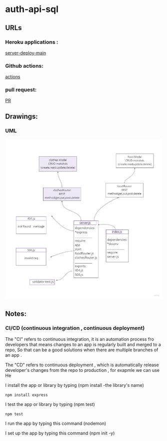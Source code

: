 # auth-api-sql

## URLs

### Heroku applications :

[server-deploy-main](https://api-server-sql0.herokuapp.com/)

### Github actions:

[actions](https://github.com/DinaSami/api-server-sql0/actions)

### pull request:

[PR](https://github.com/DinaSami/api-server-sql0/pull/1)

## Drawings:

### UML  

![preview](./dataModeling.jpg)

## Notes:

### CI/CD (continuous integration , continuous deployment)

The "CI" refers to continuous integration, it is an automation process fro developers that means changes to an app is regularly built and merged to a repo, So that can be a good solutions when there are multiple branches of an app .

The "CD"  refers to continuous deployment , which is automatically release developer's changes from the repo to production , for exapmle we can use He

I install the app or library by typing (npm install -the library's name)

```
npm install express
```
I test the app or library by typing (npm test)

```
npm test 
```

I run the app by typing this command (nodemon)

I set up the app by typing this command (npm init -y)
